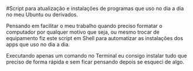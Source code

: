 #Script para atualização e instalações de programas que uso no dia a dia no meu Ubuntu ou derivados.

Pensando em facilitar o meu trabalho quando preciso formatar o computador por qualquer motivo que seja, ou mesmo trocar de equipamento fiz este script em Shell para automatizar as instalações dos apps que uso no dia a dia.

Executando apenas um comando no Terminal eu consigo instalar tudo que preciso de forma rápida e sem ficar pensando depois se esqueci de algo.
